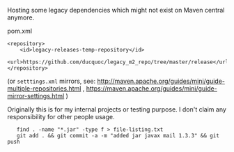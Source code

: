 Hosting some legacy dependencies which might not exist on Maven central anymore.

pom.xml
```
<repository>
    <id>legacy-releases-temp-repository</id>
    <url>https://github.com/ducquoc/legacy_m2_repo/tree/master/release</url>
</repository>
```

(or `setttings.xml` mirrors, see: http://maven.apache.org/guides/mini/guide-multiple-repositories.html , https://maven.apache.org/guides/mini/guide-mirror-settings.html )

Originally this is for my internal projects or testing purpose. I don't claim any responsibility for other people usage.


```
   find . -name "*.jar" -type f > file-listing.txt
   git add . && git commit -a -m "added jar javax mail 1.3.3" && git push 
```

